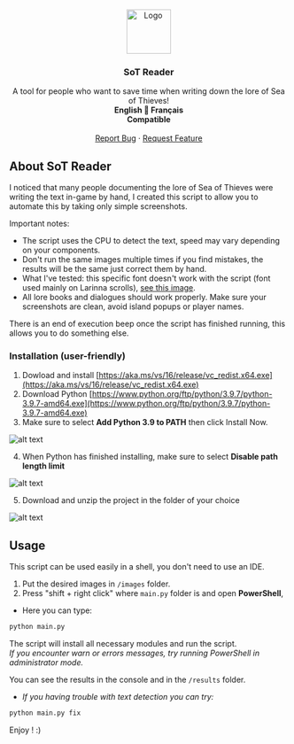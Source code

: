 <br />
<p align="center">
  <a href="https://github.com/Pexilo">
    <img src="https://i.imgur.com/n85oe6Q.png" alt="Logo" width="80" height="80">
  </a>

  <h3 align="center">SoT Reader</h3>

  <p align="center">
	A tool for people who want to save time when writing down the lore of Sea of Thieves!<br />
    <strong>English 🥖 Français<br />Compatible</strong></a>
    <br />
    <br />
    <a href="https://github.com/Pexilo/SoTReader/issues">Report Bug</a>
    ·
    <a href="https://github.com/Pexilo/SoTReader/issues">Request Feature</a>
  </p>
</p>

## About SoT Reader

I noticed that many people documenting the lore of Sea of Thieves were writing the text in-game by hand, I created this script to allow you to automate this by taking only simple screenshots.

Important notes:
* The script uses the CPU to detect the text, speed may vary depending on your components.
* Don't run the same images multiple times if you find mistakes, the results will be the same just correct them by hand.
* What I've tested: this specific font doesn't work with the script (font used mainly on Larinna scrolls), <a href="https://i.imgur.com/hxr7BRB.jpeg">see this image</a>.
* All lore books and dialogues should work properly. Make sure your screenshots are clean, avoid island popups or player names.

There is an end of execution beep once the script has finished running, this allows you to do something else.

### Installation (user-friendly)

1. Dowload and install [https://aka.ms/vs/16/release/vc_redist.x64.exe](https://aka.ms/vs/16/release/vc_redist.x64.exe)
2. Download Python [https://www.python.org/ftp/python/3.9.7/python-3.9.7-amd64.exe](https://www.python.org/ftp/python/3.9.7/python-3.9.7-amd64.exe)
3. Make sure to select <strong>Add Python 3.9 to PATH</strong> then click Install Now.

![alt text](https://i.imgur.com/x3hQIqC.png)


4. When Python has finished installing, make sure to select <strong>Disable path length limit</strong>

![alt text](https://i.imgur.com/b1IyOK6.png)


5. Download and unzip the project in the folder of your choice

![alt text](https://i.imgur.com/Dybbhzu.png)

## Usage

This script can be used easily in a shell, you don't need to use an IDE.

1. Put the desired images in `/images` folder.
2. Press "shift + right click" where `main.py` folder is and open <strong>PowerShell</strong>,
* Here you can type:
```sh
python main.py
```
The script will install all necessary modules and run the script.
<br />*If you encounter warn or errors messages, try running PowerShell in administrator mode.*

You can see the results in the console and in the `/results` folder.

* *If you having trouble with text detection you can try:*
```sh
python main.py fix
```

Enjoy ! :)
